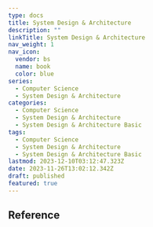```yaml
---
type: docs
title: System Design & Architecture
description: ""
linkTitle: System Design & Architecture
nav_weight: 1
nav_icon:
  vendor: bs
  name: book
  color: blue
series:
  - Computer Science
  - System Design & Architecture
categories:
  - Computer Science
  - System Design & Architecture
  - System Design & Architecture Basic
tags:
  - Computer Science
  - System Design & Architecture
  - System Design & Architecture Basic
lastmod: 2023-12-10T03:12:47.323Z
date: 2023-11-26T13:02:12.342Z
draft: published
featured: true
---
```


## Reference
